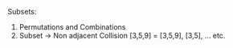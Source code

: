 Subsets:
1. Permutations and Combinations
2. Subset -> Non adjacent Collision
   [3,5,9] = [3,5,9], [3,5], ... etc.

